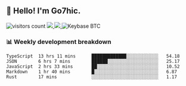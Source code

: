 ## 👋 Hello! I'm Go7hic.

 ![visitors count](https://visitors-by-url-pls-dont-use-this-in-your-repo.vercel.app/Go7hic-github-readme)
 <a href="https://twitter.com/Go7hic">
    <img src="https://img.shields.io/badge/-@Go7hic-1ca0f1?style=flat-square&labelColor=1ca0f1&logo=twitter&logoColor=white&link=https://twitter.com/Go7hic">
   <a/>
   <a href="mailto:gtfx0209@gmail.com">
    <img src="https://img.shields.io/badge/-gtfx0209@gmail.com-c14438?style=flat-square&logo=Gmail&logoColor=white&link=mailto:gtfx0209@gmail.com">
   <a/>
    ![Keybase BTC](https://img.shields.io/keybase/btc/Go7hic)
 <!--
🔭 I’m currently working
🌱 I’m currently learning
💬 Ask me about 
📫 How to reach me: 
⚡ Fun fact: 
-->
 <!--
![My Github Stats](https://github-readme-stats.vercel.app/api?username=Go7hic&show_icons=true&count_private=true)

-->

### 📊 Weekly development breakdown
<!--START_SECTION:waka-->
```text
TypeScript  13 hrs 11 mins      █████████████░░░░░░░░░░░░   54.18 
JSON        6 hrs 7 mins        ██████░░░░░░░░░░░░░░░░░░░   25.17 
JavaScript  2 hrs 33 mins       ██░░░░░░░░░░░░░░░░░░░░░░░   10.52 
Markdown    1 hr 40 mins        █░░░░░░░░░░░░░░░░░░░░░░░░   6.87 
Rust        17 mins             ░░░░░░░░░░░░░░░░░░░░░░░░░   1.17
```
<!--END_SECTION:waka-->
    

